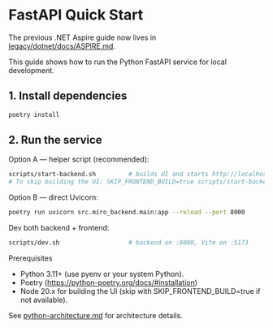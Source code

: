 # FastAPI Quick Start

The previous .NET Aspire guide now lives in [legacy/dotnet/docs/ASPIRE.md](../legacy/dotnet/docs/ASPIRE.md).

This guide shows how to run the Python FastAPI service for local development.

## 1. Install dependencies

```bash
poetry install
```

## 2. Run the service

Option A — helper script (recommended):

```bash
scripts/start-backend.sh         # builds UI and starts http://localhost:8000
# To skip building the UI: SKIP_FRONTEND_BUILD=true scripts/start-backend.sh
```

Option B — direct Uvicorn:

```bash
poetry run uvicorn src.miro_backend.main:app --reload --port 8000
```

Dev both backend + frontend:

```bash
scripts/dev.sh                   # backend on :8000, Vite on :5173
```

Prerequisites

- Python 3.11+ (use pyenv or your system Python).
- Poetry (https://python-poetry.org/docs/#installation)
- Node 20.x for building the UI (skip with SKIP_FRONTEND_BUILD=true if not available).

See [python-architecture.md](python-architecture.md) for architecture details.
